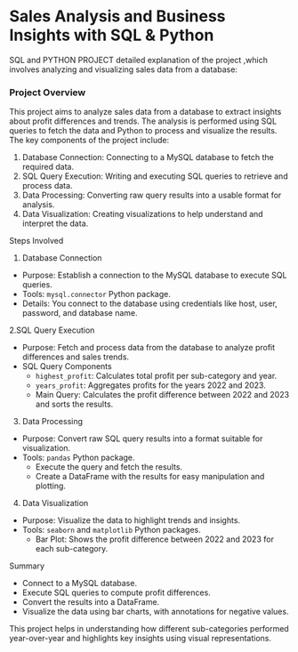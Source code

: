 # Sales Analysis and Business Insights with SQL & Python
SQL and PYTHON PROJECT
detailed explanation of the project ,which involves analyzing and visualizing sales data from a database:

### Project Overview

This project aims to analyze sales data from a database to extract insights about profit differences and trends.
The analysis is performed using SQL queries to fetch the data and Python to process and visualize the results. 
The key components of the project include:

1. Database Connection: Connecting to a MySQL database to fetch the required data.
2. SQL Query Execution: Writing and executing SQL queries to retrieve and process data.
3. Data Processing: Converting raw query results into a usable format for analysis.
4. Data Visualization: Creating visualizations to help understand and interpret the data.

Steps Involved
1. Database Connection
- Purpose: Establish a connection to the MySQL database to execute SQL queries.
- Tools: `mysql.connector` Python package.
- Details: You connect to the database using credentials like host, user, password, and database name.

2.SQL Query Execution
- Purpose: Fetch and process data from the database to analyze profit differences and sales trends.
- SQL Query Components
  - `highest_profit`: Calculates total profit per sub-category and year.
  - `years_profit`: Aggregates profits for the years 2022 and 2023.
  - Main Query: Calculates the profit difference between 2022 and 2023 and sorts the results.

3. Data Processing
- Purpose: Convert raw SQL query results into a format suitable for visualization.
- Tools: `pandas` Python package.
  - Execute the query and fetch the results.
  - Create a DataFrame with the results for easy manipulation and plotting.

4. Data Visualization

- Purpose: Visualize the data to highlight trends and insights.
- Tools: `seaborn` and `matplotlib` Python packages.
  - Bar Plot: Shows the profit difference between 2022 and 2023 for each sub-category.
  

Summary
  - Connect to a MySQL database.
  - Execute SQL queries to compute profit differences.
  - Convert the results into a DataFrame.
  - Visualize the data using bar charts, with annotations for negative values.

This project helps in understanding how different sub-categories performed year-over-year and highlights key insights using visual representations.
